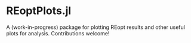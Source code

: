 # REoptPlots.jl

A (work-in-progress) package for plotting REopt results and other useful plots for analysis.
Contributions welcome!
